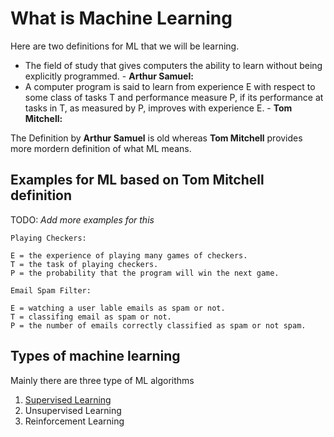 # What is Machine Learning

Here are two definitions for ML that we will be learning.

- The field of study that gives computers the ability to learn without being explicitly programmed. - **Arthur Samuel:**
- A computer program is said to learn from experience E with respect to some class of tasks T and performance measure P, if its performance at tasks in T, as measured by P, improves with experience E. - **Tom Mitchell:**

The Definition by **Arthur Samuel** is old whereas **Tom Mitchell** provides more mordern definition of what ML means.

## Examples for ML based on **Tom Mitchell** definition

TODO: *Add more examples for this*

```text
Playing Checkers:

E = the experience of playing many games of checkers.  
T = the task of playing checkers.  
P = the probability that the program will win the next game.  
```

```text
Email Spam Filter:  

E = watching a user lable emails as spam or not.  
T = classifing email as spam or not.  
P = the number of emails correctly classified as spam or not spam.
```

## Types of machine learning

Mainly there are three type of ML algorithms

1. [Supervised Learning](2_supervised_learning.md)
2. Unsupervised Learning
3. Reinforcement Learning
